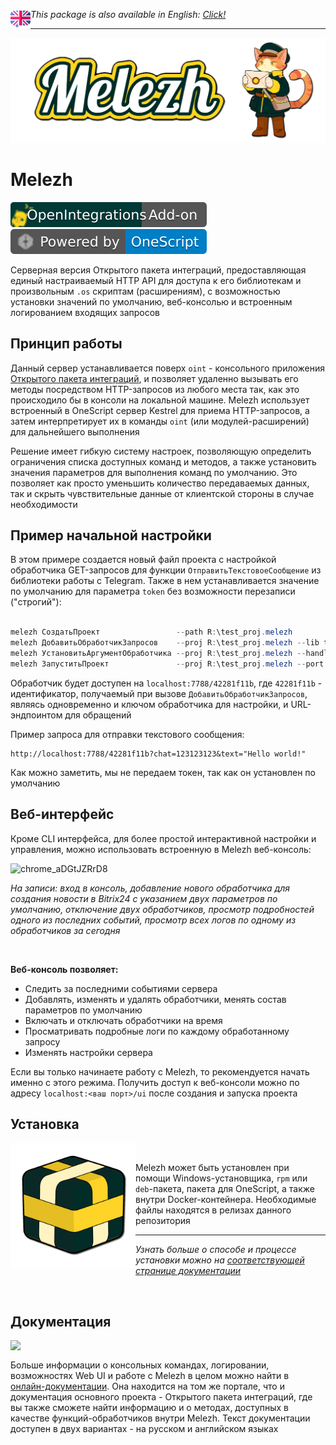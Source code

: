  <img src="media/eng.png?1" align="left" width="32"> *This package is also available in English: [Click!](https://github.com/Bayselonarrend/Melezh/blob/main/README_ENG.md)*

 <hr>

![image](/media/cover_s.png)



# Melezh

[![OpenIntegrations](media/addon.svg)](https://github.com/Bayselonarrend/OpenIntegrations)
[![OneScript](media/oscript.svg)](https://github.com/EvilBeaver/OneScript)


Серверная версия Открытого пакета интеграций, предоставляющая единый настраиваемый HTTP API для доступа к его библиотекам и произвольным `.os` скриптам (расширениям), с возможностью установки значений по умолчанию, веб-консолью и встроенным логированием входящих запросов

## Принцип работы

Данный сервер устанавливается поверх `oint` - консольного приложения [Открытого пакета интеграций](https://github.com/Bayselonarrend/OpenIntegrations), и позволяет удаленно вызывать его методы посредством HTTP-запросов из любого места так, как это происходило бы в консоли на локальной машине. Melezh использует встроенный в OneScript сервер Kestrel для приема HTTP-запросов, а затем интерпретирует их в команды `oint` (или модулей-расширений) для дальнейшего выполнения

Решение имеет гибкую систему настроек, позволяющую определить ограничения списка доступных команд и методов, а также установить значения параметров для выполнения команд по умолчанию. Это позволяет как просто уменьшить количество передаваемых данных, так и скрыть чувствительные данные от клиентской стороны в случае необходимости


## Пример начальной настройки

В этом примере создается новый файл проекта с настройкой обработчика GET-запросов для функции `ОтправитьТекстовоеСообщение` из библиотеки работы с Telegram. Также в нем устанавливается значение по умолчанию для параметра `token` без возможности перезаписи ("строгий"):

```powershell

melezh СоздатьПроект                 --path R:\test_proj.melezh
melezh ДобавитьОбработчикЗапросов    --proj R:\test_proj.melezh --lib telegram --func ОтправитьТекстовоеСообщение --method GET
melezh УстановитьАргументОбработчика --proj R:\test_proj.melezh --handler 42281f11b --arg token --value "***" --strict true
melezh ЗапуститьПроект               --proj R:\test_proj.melezh --port 7788

```

Обработчик будет доступен на `localhost:7788/42281f11b`, где `42281f11b` - идентификатор, получаемый при вызове `ДобавитьОбработчикЗапросов`, являясь одновременно и ключом обработчика для настройки, и URL-эндпоинтом для обращений

Пример запроса для отправки текстового сообщения:

```url
http://localhost:7788/42281f11b?chat=123123123&text="Hello world!"
```

Как можно заметить, мы не передаем токен, так как он установлен по умолчанию

## Веб-интерфейс

Кроме CLI интерфейса, для более простой интерактивной настройки и управления, можно использовать встроенную в Melezh веб-консоль:

![chrome_aDGtJZRrD8](https://github.com/user-attachments/assets/25762182-19b5-446c-8135-e87339cd7b02)

*На записи: вход в консоль, добавление нового обработчика для создания новости в Bitrix24 с указанием двух параметров по умолчанию, отключение двух обработчиков, просмотр подробностей одного из последних событий, просмотр всех логов по одному из обработчиков за сегодня*

<br>

**Веб-консоль позволяет:**
- Следить за последними событиями сервера
- Добавлять, изменять и удалять обработчики, менять состав параметров по умолчанию
- Включать и отключать обработчики на время
- Просматривать подробные логи по каждому обработанному запросу
- Изменять настройки сервера

Если вы только начинаете работу с Melezh, то рекомендуется начать именно с этого режима. Получить доступ к веб-консоли можно по адресу `localhost:<ваш порт>/ui` после создания и запуска проекта

## Установка

<img src="/media/box_s.png" align="left" width="200">

<br>

Melezh может быть установлен при помощи Windows-установщика, `rpm` или `deb`-пакета, пакета для OneScript, а также внутри Docker-контейнера. Необходимые файлы находятся в релизах данного репозитория <br><hr>
*Узнать больше о способе и процессе установки можно на [соответствующей странице документации](https://openintegrations.org/docs/Addons/Melezh/Start/Installation)*

<br>

## Документация

<img src="https://github.com/user-attachments/assets/44614ade-d524-475b-ad5e-f4790994e836" align="left" width="200">

<br>

Больше информации о консольных командах, логировании, возможностях Web UI и работе с Melezh в целом можно найти в [онлайн-документации](https://openintegrations.dev/docs/Addons/Melezh). Она находится на том же портале, что и документация основного проекта - Открытого пакета интеграций, где вы также сможете найти информацию и о методах, доступных в качестве функций-обработчиков внутри Melezh. Текст документации доступен в двух вариантах - на русском и английском языках
